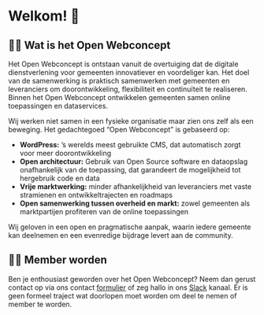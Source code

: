 
# Welkom! 👋

## 🙋‍♀️ Wat is het Open Webconcept

Het Open Webconcept is ontstaan vanuit de overtuiging dat de digitale dienstverlening voor gemeenten innovatiever en voordeliger kan.
Het doel van de samenwerking is praktisch samenwerken met gemeenten en leveranciers om doorontwikkeling, flexibiliteit en continuïteit te realiseren.
Binnen het Open Webconcept ontwikkelen gemeenten samen online toepassingen en dataservices.

Wij werken niet samen in een fysieke organisatie maar zien ons zelf als een beweging. Het gedachtegoed “Open Webconcept” is gebaseerd op:

- **WordPress:** ’s werelds meest gebruikte CMS, dat automatisch zorgt voor meer doorontwikkeling
- **Open architectuur:** Gebruik van Open Source software en dataopslag onafhankelijk van de toepassing, dat garandeert de mogelijkheid tot hergebruik code en data
- **Vrije marktwerking:** minder afhankelijkheid van leveranciers met vaste stramienen en ontwikkeltrajecten en roadmaps
- **Open samenwerking tussen overheid en markt:** zowel gemeenten als marktpartijen profiteren van de online toepassingen

Wij geloven in een open en pragmatische aanpak, waarin iedere gemeente kan deelnemen en een evenredige bijdrage levert aan de community.

## 👩‍💻 Member worden

Ben je enthousiast geworden over het Open Webconcept? Neem dan gerust contact op via ons contact [formulier](https://openwebconcept.nl/contact/) of zeg hallo in ons [Slack](https://openwebconcept.slack.com/) kanaal. Er is geen formeel traject wat doorlopen moet worden om deel te nemen of member te worden.
